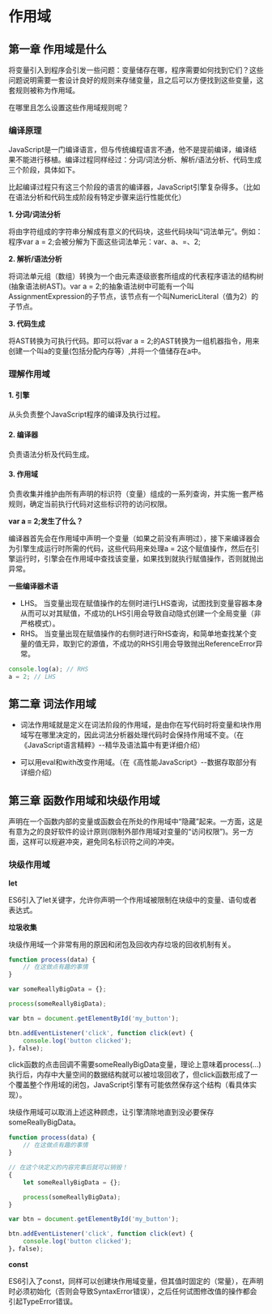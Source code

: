 # 作用域

## 第一章 作用域是什么


将变量引入到程序会引发一些问题：变量储存在哪，程序需要如何找到它们？这些问题说明需要一套设计良好的规则来存储变量，且之后可以方便找到这些变量，这套规则被称为作用域。

在哪里且怎么设置这些作用域规则呢？

### 编译原理

JavaScript是一门编译语言，但与传统编程语言不通，他不是提前编译，编译结果不能进行移植。编译过程同样经过：分词/词法分析、解析/语法分析、代码生成三个阶段，具体如下。

比起编译过程只有这三个阶段的语言的编译器，JavaScript引擎复杂得多。（比如在语法分析和代码生成阶段有特定步骤来运行性能优化）

**1. 分词/词法分析**

将由字符组成的字符串分解成有意义的代码块，这些代码块叫“词法单元”。例如：程序var a = 2;会被分解为下面这些词法单元：var、a、=、2;


**2. 解析/语法分析**

将词法单元组（数组）转换为一个由元素逐级嵌套所组成的代表程序语法的结构树(抽象语法树AST)。var a = 2;的抽象语法树中可能有一个叫AssignmentExpression的子节点，该节点有一个叫NumericLiteral（值为2）的子节点。

**3. 代码生成**


将AST转换为可执行代码。即可以将var a = 2;的AST转换为一组机器指令，用来创建一个叫a的变量(包括分配内存等）,并将一个值储存在a中。


### 理解作用域


#### 1. 引擎

从头负责整个JavaScript程序的编译及执行过程。

#### 2. 编译器

负责语法分析及代码生成。

#### 3. 作用域

负责收集并维护由所有声明的标识符（变量）组成的一系列查询，并实施一套严格规则，确定当前执行代码对这些标识符的访问权限。

**var a = 2;发生了什么？**

编译器首先会在作用域中声明一个变量（如果之前没有声明过），接下来编译器会为引擎生成运行时所需的代码，这些代码用来处理a = 2这个赋值操作，然后在引擎运行时，引擎会在作用域中查找该变量，如果找到就执行赋值操作，否则就抛出异常。

**一些编译器术语**

- LHS。 当变量出现在赋值操作的左侧时进行LHS查询，试图找到变量容器本身从而可以对其赋值，不成功的LHS引用会导致自动隐式创建一个全局变量（非严格模式）。
- RHS。 当变量出现在赋值操作的右侧时进行RHS查询，和简单地查找某个变量的值无异，取到它的源值，不成功的RHS引用会导致抛出ReferenceError异常。

```javascript
console.log(a); // RHS
a = 2; // LHS
```


## 第二章 词法作用域

- 词法作用域就是定义在词法阶段的作用域，是由你在写代码时将变量和块作用域写在哪里决定的，因此词法分析器处理代码时会保持作用域不变。（在《JavaScript语言精粹》--精华及语法篇中有更详细介绍）


- 可以用eval和with改变作用域。（在《高性能JavaScript》--数据存取部分有详细介绍）


## 第三章 函数作用域和块级作用域

声明在一个函数内部的变量或函数会在所处的作用域中“隐藏”起来。一方面，这是有意为之的良好软件的设计原则(限制外部作用域对变量的“访问权限”)。另一方面，这样可以规避冲突，避免同名标识符之间的冲突。



### 块级作用域

**let**

ES6引入了let关键字，允许你声明一个作用域被限制在块级中的变量、语句或者表达式。


**垃圾收集**

块级作用域一个非常有用的原因和闭包及回收内存垃圾的回收机制有关。

```javascript
function process(data) {
	// 在这做点有趣的事情
}

var someReallyBigData = {};

process(someReallyBigData);

var btn = document.getElementById('my_button');

btn.addEventListener('click', function click(evt) {
	console.log('button clicked');
}，false);
```

click函数的点击回调不需要someReallyBigData变量，理论上意味着process(...)执行后，内存中大量空间的数据结构就可以被垃圾回收了，但click函数形成了一个覆盖整个作用域的闭包，JavaScript引擎有可能依然保存这个结构（看具体实现）。

块级作用域可以取消上述这种顾虑，让引擎清除地直到没必要保存someReallyBigData。

```javascript
function process(data) {
	// 在这做点有趣的事情
}

// 在这个块定义的内容完事后就可以销毁！
{
	let someReallyBigData = {};

	process(someReallyBigData);
}

var btn = document.getElementById('my_button');

btn.addEventListener('click', function click(evt) {
	console.log('button clicked');
}，false);
```

**const**

ES6引入了const，同样可以创建块作用域变量，但其值时固定的（常量），在声明时必须初始化（否则会导致SyntaxError错误），之后任何试图修改值的操作都会引起TypeError错误。

